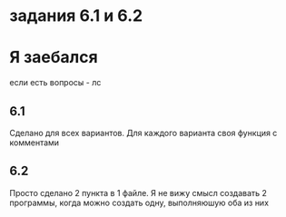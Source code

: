 # задания 6.1 и 6.2
# Я заебался
если есть вопросы - лс
## 6.1
Сделано для всех вариантов. Для каждого варианта своя функция с комментами
## 6.2
Просто сделано 2 пункта в 1 файле. Я не вижу смысл создавать 2 программы, когда можно
создать одну, выполняюшую оба из них

